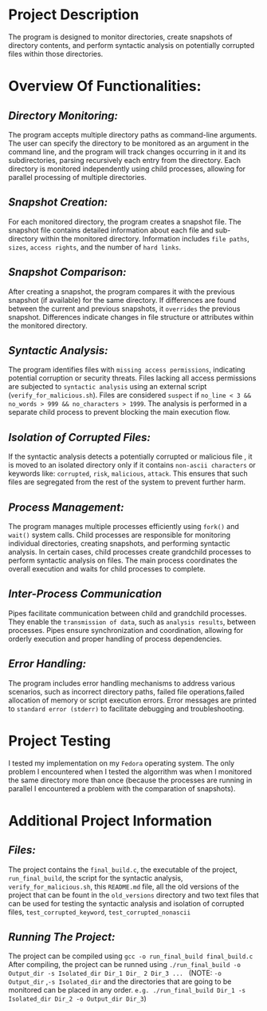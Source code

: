 # Project Description

The program is designed to monitor directories, create snapshots of directory contents, and perform syntactic analysis on potentially corrupted files within those directories.

# Overview Of Functionalities:

## *Directory Monitoring:*

The program accepts multiple directory paths as command-line arguments. The user can specify the directory to be monitored as an argument in the command line, and the program will track changes occurring in it and its subdirectories, parsing recursively each entry from the directory.
Each directory is monitored independently using child processes, allowing for parallel processing of multiple directories.

## *Snapshot Creation:*

For each monitored directory, the program creates a snapshot file.
The snapshot file contains detailed information about each file and sub-directory within the monitored directory.
Information includes `file paths`, `sizes`, `access rights`, and the number of `hard links`.

## *Snapshot Comparison:*

After creating a snapshot, the program compares it with the previous snapshot (if available) for the same directory.
If differences are found between the current and previous snapshots, it `overrides` the previous snapshot.
Differences indicate changes in file structure or attributes within the monitored directory.

## *Syntactic Analysis:*

The program identifies files with `missing access permissions`, indicating potential corruption or security threats.
Files lacking all access permissions are subjected to `syntactic analysis` using an external script (`verify_for_malicious.sh`).
Files are considered `suspect` if `no_line < 3 && no_words > 999 && no_characters > 1999`.
The analysis is performed in a separate child process to prevent blocking the main execution flow.

## *Isolation of Corrupted Files:*

If the syntactic analysis detects a potentially corrupted or malicious file , it is moved to an isolated directory only if it contains `non-ascii characters` or keywords like: `corrupted`, `risk`, `malicious`, `attack`.
This ensures that such files are segregated from the rest of the system to prevent further harm.

## *Process Management:*

The program manages multiple processes efficiently using `fork()` and `wait()` system calls.
Child processes are responsible for monitoring individual directories, creating snapshots, and performing syntactic analysis.
In certain cases, child processes create grandchild processes to perform syntactic analysis on files.
The main process coordinates the overall execution and waits for child processes to complete.

## *Inter-Process Communication*

Pipes facilitate communication between child and grandchild processes.
They enable the `transmission of data`, such as `analysis results`, between processes.
Pipes ensure synchronization and coordination, allowing for orderly execution and proper handling of process dependencies.

## *Error Handling:*

The program includes error handling mechanisms to address various scenarios, such as incorrect directory paths, failed file operations,failed allocation of memory or script execution errors.
Error messages are printed to `standard error (stderr)` to facilitate debugging and troubleshooting.

# Project Testing

I tested my implementation on my `Fedora` operating system. The only problem I encountered when I tested the algorrithm was when I monitored the same directory more than once (because the processes are running in parallel I encountered a problem with the comparation of snapshots). 

# Additional Project Information

## *Files:*

The project contains the `final_build.c`, the executable of the project, `run_final_build`, the script for the syntactic analysis, `verify_for_malicious.sh`, this `README.md` file, all the old versions of the project that can be fount in the `old_versions` directory and two text files that can be used for testing the syntactic analysis and isolation of corrupted files, `test_corrupted_keyword`, `test_corrupted_nonascii`

## *Running The Project:*

The project can be compiled using `gcc -o run_final_build final_build.c`
After compiling, the project can be runned using `./run_final_build -o Output_dir -s Isolated_dir Dir_1 Dir_ 2 Dir_3 ... ` (NOTE: `-o Output_dir` ,`-s Isolated_dir` and the directories that are going to be monitored can be placed in any order. `e.g. ./run_final_build Dir_1 -s Isolated_dir Dir_2 -o Output_dir Dir_3`)


